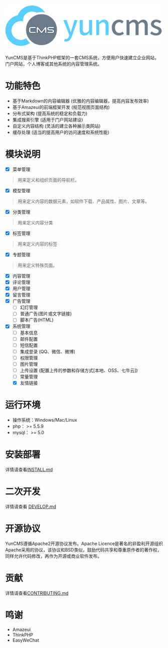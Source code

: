 <h1><a target="_blank" href="http://www.yunalading.com/" title="YunCMS 官网"><img width="500" src="docs/images/logo.png" alt="YunCMS Logo"/></a></h1>

YunCMS是基于ThinkPHP框架的一套CMS系统，方便用户快速建立企业网站，门户网站，个人博客或其他系统的内容管理系统。

# 功能特色
- 基于Markdown的内容编辑器 (优雅的内容编辑器，提高内容发布效率)
- 基于Amazeui的前端框架开发 (规范视图页面结构)
- 分布式架构 (提高系统的稳定和负载力)
- 集成搜索引擎 (适用于门户网站建设)
- 自定义内容结构 (灵活的建立各种展示类网站)
- 缓存处理 (适当的提高用户的访问速度和系统性能)

# 模块说明
- [x] 菜单管理

> 用来定义和组织页面的导航栏。

- [x] 模型管理

> 用来定义内容的数据元素，如软件下载、产品属性、图片、文章等。

- [x] 分类管理

> 用来定义内容分类

- [x] 标签管理

> 用来定义内容的标签

- [x] 专题管理

> 用来定义特殊页面。

- [x] 内容管理
- [x] 评论管理
- [x] 用户管理
- [x] 留言管理
- [x] 广告管理
    - [ ] 幻灯管理
    - [ ] 普通广告(图片或文字链接)
    - [ ] 脚本广告(HTML)
- [x] 系统管理
    - [ ] 基本信息
    - [ ] 邮件配置
    - [ ] 短信配置
    - [ ] 集成登录 (QQ、微信、微博)
    - [ ] 权限管理
    - [ ] 图片管理
    - [ ] 上传设置 (配置上传的参数和存储方式[本地、OSS、七牛云])
    - [ ] 常量管理
    - [x] 友情链接

# 运行环境
- 操作系统：Windows/Mac/Linux
- php： >= 5.5.9
- mysql： >= 5.0

# 安装部署
详情请查看[INSTALL.md](INSTALL.md)

# 二次开发
详情请查看 [DEVELOP.md](DEVELOP.md)

# 开源协议
YunCMS遵循Apache2开源协议发布。Apache Licence是著名的非盈利开源组织Apache采用的协议，该协议和BSD类似，鼓励代码共享和尊重原作者的著作权，同样允许代码修改，再作为开源或商业软件发布。

# 贡献
详情请查看[CONTRIBUTING.md](CONTRIBUTING.md)

# 鸣谢
- Amazeui
- ThinkPHP
- EasyWeChat
